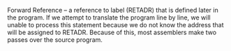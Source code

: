 Forward Reference – a reference to label (RETADR) that is defined later in the program. If we
attempt to translate the program line by line, we will unable to process this statement because we
do not know the address that will be assigned to RETADR. Because of this, most assemblers
make two passes over the source program.
